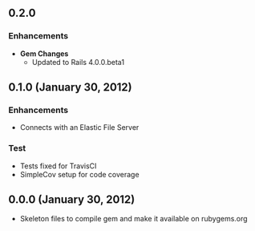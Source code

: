 ## 0.2.0

### Enhancements
- **Gem Changes**
  - Updated to Rails 4.0.0.beta1

## 0.1.0 (January 30, 2012)

### Enhancements
- Connects with an Elastic File Server

### Test
- Tests fixed for TravisCI
- SimpleCov setup for code coverage

## 0.0.0 (January 30, 2012)
- Skeleton files to compile gem and make it available on rubygems.org

